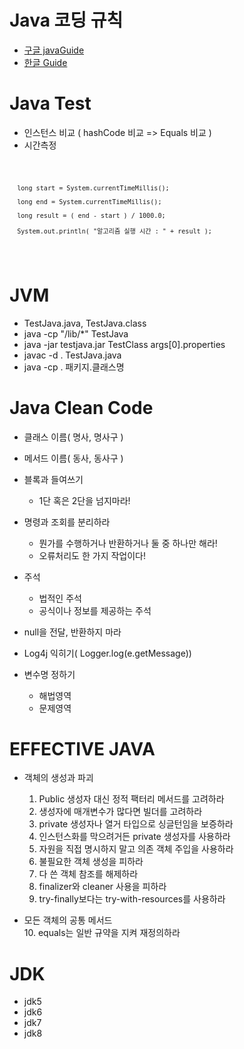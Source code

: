 # Java 코딩 규칙
 - [구글 javaGuide](https://google.github.io/styleguide/javaguide.html)
 - [한글 Guide](https://myeonguni.tistory.com/1596)


# Java Test
 - 인스턴스 비교 ( hashCode 비교 => Equals 비교 ) 
 - 시간측정
 
 <code>
 
      long start = System.currentTimeMillis();  
 
      long end = System.currentTimeMillis();  
      
      long result = ( end - start ) / 1000.0;  
      
      System.out.println( "알고리즘 실행 시간 : " + result );  
 </code>
 
# JVM
 - TestJava.java, TestJava.class
 - java -cp "/lib/*" TestJava
 - java -jar testjava.jar TestClass args[0].properties
 - javac -d . TestJava.java
 - java -cp . 패키지.클래스명
  
   
   
 # Java Clean Code
 
- 클래스 이름( 명사, 명사구 )

- 메서드 이름( 동사, 동사구 )

- 블록과 들여쓰기
  - 1단 혹은 2단을 넘지마라!

- 명령과 조회를 분리하라
  - 뭔가를 수행하거나 반환하거나 둘 중 하나만 해라!
  - 오류처리도 한 가지 작업이다!

- 주석
  - 법적인 주석
  - 공식이나 정보를 제공하는 주석

- null을 전달, 반환하지 마라
 
- Log4j 익히기( Logger.log(e.getMessage))
- 변수명 정하기
  - 해법영역
  - 문제영역
  
  
   
# EFFECTIVE JAVA
 - 객체의 생성과 파괴
   1. Public 생성자 대신 정적 팩터리 메서드를 고려하라
   2. 생성자에 매개변수가 많다면 빌더를 고려하라
   3. private 생성자나 열거 타입으로 싱글턴임을 보증하라
   4. 인스턴스화를 막으려거든 private 생성자를 사용하라
   5. 자원을 직접 명시하지 말고 의존 객체 주입을 사용하라
   6. 불필요한 객체 생성을 피하라
   7. 다 쓴 객체 참조를 해제하라
   8. finalizer와 cleaner 사용을 피하라
   9. try-finally보다는 try-with-resources를 사용하라
   
 - 모든 객체의 공통 메서드  
   10. equals는 일반 규약을 지켜 재정의하라


# JDK
 - jdk5
 - jdk6
 - jdk7
 - jdk8
